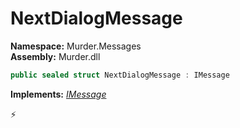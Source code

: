 # NextDialogMessage

**Namespace:** Murder.Messages \
**Assembly:** Murder.dll

```csharp
public sealed struct NextDialogMessage : IMessage
```

**Implements:** _[IMessage](../../Bang/Components/IMessage.html)_



⚡